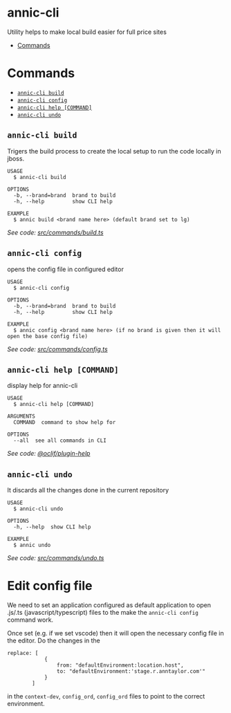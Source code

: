 annic-cli
=========

Utility helps to make local build easier for full price sites

<!-- toc -->
* [Commands](#commands)
<!-- tocstop -->

# Commands
<!-- commands -->
* [`annic-cli build`](#annic-cli-build)
* [`annic-cli config`](#annic-cli-config)
* [`annic-cli help [COMMAND]`](#annic-cli-help-command)
* [`annic-cli undo`](#annic-cli-undo)

## `annic-cli build`

Trigers the build process to create the local setup to run the code locally in jboss.

```
USAGE
  $ annic-cli build

OPTIONS
  -b, --brand=brand  brand to build
  -h, --help         show CLI help

EXAMPLE
  $ annic build <brand name here> (default brand set to lg)
```

_See code: [src/commands/build.ts](https://github.com/Cli/annic-cli/blob/v1.0.0/src/commands/build.ts)_

## `annic-cli config`

opens the config file in configured editor

```
USAGE
  $ annic-cli config

OPTIONS
  -b, --brand=brand  brand to build
  -h, --help         show CLI help

EXAMPLE
  $ annic config <brand name here> (if no brand is given then it will open the base config file)
```

_See code: [src/commands/config.ts](https://github.com/Cli/annic-cli/blob/v1.0.0/src/commands/config.ts)_

## `annic-cli help [COMMAND]`

display help for annic-cli

```
USAGE
  $ annic-cli help [COMMAND]

ARGUMENTS
  COMMAND  command to show help for

OPTIONS
  --all  see all commands in CLI
```

_See code: [@oclif/plugin-help](https://github.com/oclif/plugin-help/blob/v2.2.0/src/commands/help.ts)_

## `annic-cli undo`

It discards all the changes done in the current repository

```
USAGE
  $ annic-cli undo

OPTIONS
  -h, --help  show CLI help

EXAMPLE
  $ annic undo
```

_See code: [src/commands/undo.ts](https://github.com/Cli/annic-cli/blob/v1.0.0/src/commands/undo.ts)_
<!-- commandsstop -->

# Edit config file
<!-- editconfigfile -->

We need to set an application configured as default application to open .js/.ts (javascript/typescript) files to the make the `annic-cli config` command work.

Once set (e.g. if we set vscode) then it will open the necessary config file in the editor. Do the changes in the

```
replace: [
            {
                from: "defaultEnvironment:location.host",
                to: "defaultEnvironment:'stage.r.anntaylor.com'"
            }
        ]
```

in the `context-dev`, `config_ord`, `config_ord` files to point to the correct environment.

<!-- editconfigfilestop -->